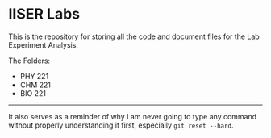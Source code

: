 # IISER Labs

This is the repository for storing all the code and document files for the Lab Experiment Analysis.

The Folders:
- PHY 221
- CHM 221
- BIO 221

___

It also serves as a reminder of why I am never going to type any command without properly understanding it first, especially `git reset --hard`.